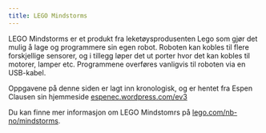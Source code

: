 ```yaml
---
title: LEGO Mindstorms
---
```


LEGO Mindstorms er et produkt fra leketøysprodusenten Lego som gjør det mulig å lage og programmere 
sin egen robot. Roboten kan kobles til flere forskjellige sensorer, og i tillegg løper det ut porter 
hvor det kan kobles til motorer, lamper etc. Programmene overføres vanligvis til roboten via en USB-kabel.

Oppgavene på denne siden er lagt inn kronologisk, og er hentet fra Espen Clausen sin hjemmeside [espenec.wordpress.com/ev3](https://espenec.wordpress.com/ev3)

Du kan finne mer informasjon om LEGO Mindstomrs på [lego.com/nb-no/mindstorms](http://www.lego.com/nb-no/mindstorms).


